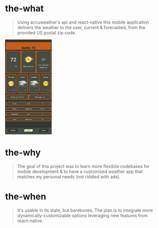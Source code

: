 # the-what
> Using accuweather's api and react-native this mobile application delivers the weather to the user, current & forecasted, from the provided US postal zip code.

<img src="weather-main.JPG" style="width: 30%; height: auto;"/>

# the-why
> The goal of this project was to learn more flexibile codebases for mobile development & to have a customized weather app that matches my personal needs (not riddled with ads).

# the-when
> It's usable in its state, but barebones. The plan is to integrate more dynamically-customizable options leveraging new features from react-native. 
